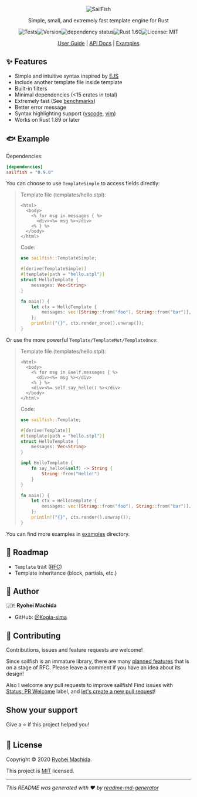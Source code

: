 <div align="center">

![SailFish](./resources/logo.png)

Simple, small, and extremely fast template engine for Rust

![Tests](https://github.com/rust-sailfish/sailfish/workflows/Tests/badge.svg)![Version](https://img.shields.io/crates/v/sailfish)![dependency status](https://deps.rs/repo/github/rust-sailfish/sailfish/status.svg)![Rust 1.60](https://img.shields.io/badge/rust-1.60+-lightgray.svg)![License: MIT](https://img.shields.io/badge/License-MIT-yellow.svg)

[User Guide](https://rust-sailfish.github.io/sailfish/) | [API Docs](https://docs.rs/sailfish) | [Examples](./examples)

</div>

## ✨ Features

- Simple and intuitive syntax inspired by [EJS](https://ejs.co/)
- Include another template file inside template
- Built-in filters
- Minimal dependencies (<15 crates in total)
- Extremely fast (See [benchmarks](https://github.com/djc/template-benchmarks-rs))
- Better error message
- Syntax highlighting support ([vscode](./syntax/vscode), [vim](./syntax/vim))
- Works on Rust 1.89 or later

## 🐟 Example

Dependencies:

```toml
[dependencies]
sailfish = "0.9.0"
```

You can choose to use `TemplateSimple` to access fields directly:

> Template file (templates/hello.stpl):
>
> ```erb
> <html>
>   <body>
>     <% for msg in messages { %>
>       <div><%= msg %></div>
>     <% } %>
>   </body>
> </html>
> ```
>
> Code:
>
> ```rust
> use sailfish::TemplateSimple;
> 
> #[derive(TemplateSimple)]
> #[template(path = "hello.stpl")]
> struct HelloTemplate {
>     messages: Vec<String>
> }
> 
> fn main() {
>     let ctx = HelloTemplate {
>         messages: vec![String::from("foo"), String::from("bar")],
>     };
>     println!("{}", ctx.render_once().unwrap());
> }
> ```

Or use the more powerful `Template/TemplateMut/TemplateOnce`:

> Template file (templates/hello.stpl):
>
> ```erb
> <html>
>   <body>
>     <% for msg in &self.messages { %>
>       <div><%= msg %></div>
>     <% } %>
>     <div><%= self.say_hello() %></div>
>   </body>
> </html>
> ```
>
> Code:
>
> ```rust
> use sailfish::Template;
> 
> #[derive(Template)]
> #[template(path = "hello.stpl")]
> struct HelloTemplate {
>     messages: Vec<String>
> }
> 
> impl HelloTemplate {
>     fn say_hello(&self) -> String {
>         String::from("Hello!")
>     }
> }
> 
> fn main() {
>     let ctx = HelloTemplate {
>         messages: vec![String::from("foo"), String::from("bar")],
>     };
>     println!("{}", ctx.render().unwrap());
> }
> ```

You can find more examples in [examples](./examples) directory.

## 🐾 Roadmap

- `Template` trait ([RFC](https://github.com/rust-sailfish/sailfish/issues/3))
- Template inheritance (block, partials, etc.)

## 👤 Author

🇯🇵 **Ryohei Machida**

* GitHub: [@Kogia-sima](https://github.com/Kogia-sima)

## 🤝 Contributing

Contributions, issues and feature requests are welcome!

Since sailfish is an immature library, there are many [planned features](https://github.com/rust-sailfish/sailfish/labels/Type%3A%20RFC) that is on a stage of RFC. Please leave a comment if you have an idea about its design!

Also I welcome any pull requests to improve sailfish! Find issues with [Status: PR Welcome](https://github.com/rust-sailfish/sailfish/issues?q=is%3Aissue+is%3Aopen+label%3A%22Status%3A+PR+Welcome%22) label, and [let's create a new pull request](https://github.com/rust-sailfish/sailfish/pulls)!

## Show your support

Give a ⭐️ if this project helped you!

## 📝 License

Copyright © 2020 [Ryohei Machida](https://github.com/Kogia-sima).

This project is [MIT](https://github.com/rust-sailfish/sailfish/blob/master/LICENSE) licensed.

---

*This README was generated with ❤️ by [readme-md-generator](https://github.com/kefranabg/readme-md-generator)*